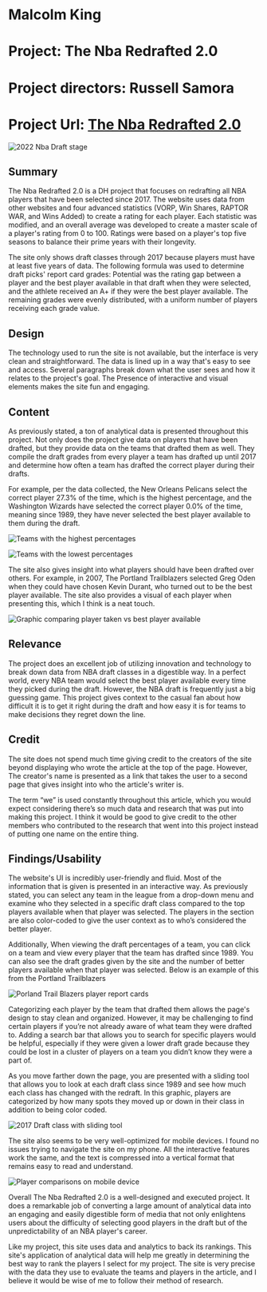# Malcolm King

# Project: The Nba Redrafted 2.0
# Project directors: Russell Samora
# Project Url: [The Nba Redrafted 2.0](https://pudding.cool/2022/02/redraft/)

![2022 Nba Draft stage](https://hydratedking.github.io/HydratedKing/images/nbadraft.jpeg)

## Summary
The Nba Redrafted 2.0 is a DH project that focuses on redrafting all NBA players that have been selected since 2017. The website uses data from other websites and four advanced statistics (VORP, Win Shares, RAPTOR WAR, and Wins Added) to create a rating for each player. Each statistic was modified, and an overall average was developed to create a master scale of a player's rating from 0 to 100. Ratings were based on a player's top five seasons to balance their prime years with their longevity.

The site only shows draft classes through 2017 because players must have at least five years of data. The following formula was used to determine draft picks' report card grades: Potential was the rating gap between a player and the best player available in that draft when they were selected, and the athlete received an A+ if they were the best player available. The remaining grades were evenly distributed, with a uniform number of players receiving each grade value.

## Design
The technology used to run the site is not available, but the interface is very clean and straightforward. The data is lined up in a way that's easy to see and access. Several paragraphs break down what the user sees and how it relates to the project's goal. The Presence of interactive and visual elements makes the site fun and engaging. 

## Content 
As previously stated, a ton of analytical data is presented throughout this project. Not only does the project give data on players that have been drafted, but they provide data on the teams that drafted them as well. They compile the draft grades from every player a team has drafted up until 2017 and determine how often a team has drafted the correct player during their drafts. 

For example, per the data collected, the New Orleans Pelicans select the correct player 27.3% of the time, which is the highest percentage, and the Washington Wizards have selected the correct player 0.0% of the time, meaning since 1989, they have never selected the best player available to them during the draft.

![Teams with the highest percentages](https://hydratedking.github.io/HydratedKing/images/teampercentagehigh.png)

![Teams with the lowest percentages](https://hydratedking.github.io/HydratedKing/images/teampercentagelow.png)

The site also gives insight into what players should have been drafted over others. For example, in 2007, The Portland Trailblazers selected Greg Oden when they could have chosen Kevin Durant, who turned out to be the best player available. The site also provides a visual of each player when presenting this, which I think is a neat touch. 

![Graphic comparing player taken vs best player available](https://hydratedking.github.io/HydratedKing/images/playercomp.png)

## Relevance 
The project does an excellent job of utilizing innovation and technology to break down data from NBA draft classes in a digestible way. In a perfect world, every NBA team would select the best player available every time they picked during the draft. However, the NBA draft is frequently just a big guessing game. This project gives context to the casual fan about how difficult it is to get it right during the draft and how easy it is for teams to make decisions they regret down the line.

## Credit
The site does not spend much time giving credit to the creators of the site beyond displaying who wrote the article at the top of the page. However, The creator's name is presented as a link that takes the user to a second page that gives insight into who the article's writer is.

The term “we” is used constantly throughout this article, which you would expect considering there’s so much data and research that was put into making this project. I think it would be good to give credit to the other members who contributed to the research that went into this project instead of putting one name on the entire thing. 

## Findings/Usability 
The website's UI is incredibly user-friendly and fluid. Most of the information that is given is presented in an interactive way. As previously stated, you can select any team in the league from a drop-down menu and examine who they selected in a specific draft class compared to the top players available when that player was selected. The players in the section are also color-coded to give the user context as to who’s considered the better player.

Additionally, When viewing the draft percentages of a team, you can click on a team and view every player that the team has drafted since 1989. You can also see the draft grades given by the site and the number of better players available when that player was selected. Below is an example of this from the Portland Trailblazers 

![Porland Trail Blazers player report cards](https://hydratedking.github.io/HydratedKing/images/reportcards.png)

Categorizing each player by the team that drafted them allows the page's design to stay clean and organized. However, it may be challenging to find certain players if you’re not already aware of what team they were drafted to. Adding a search bar that allows you to search for specific players would be helpful, especially if they were given a lower draft grade because they could be lost in a cluster of players on a team you didn’t know they were a part of. 

As you move farther down the page, you are presented with a sliding tool that allows you to look at each draft class since 1989 and see how much each class has changed with the redraft. In this graphic, players are categorized by how many spots they moved up or down in their class in addition to being color coded. 

![2017 Draft class with sliding tool](https://hydratedking.github.io/HydratedKing/images/upordown.png)

The site also seems to be very well-optimized for mobile devices. I found no issues trying to navigate the site on my phone. All the interactive features work the same, and the text is compressed into a vertical format that remains easy to read and understand. 

![Player comparisons on mobile device](https://hydratedking.github.io/HydratedKing/images/phoneview.jpg)

Overall The Nba Redrafted 2.0 is a well-designed and executed project. It does a remarkable job of converting a large amount of analytical data into an engaging and easily digestible form of media that not only enlightens users about the difficulty of selecting good players in the draft but of the unpredictability of an NBA player's career. 

Like my project, this site uses data and analytics to back its rankings. This site's application of analytical data will help me greatly in determining the best way to rank the players I select for my project. The site is very precise with the data they use to evaluate the teams and players in the article, and I believe it would be wise of me to follow their method of research.

